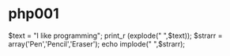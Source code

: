 # php001
$text = "I like programming";
print_r (explode(" ",$text));
$strarr = array('Pen','Pencil','Eraser');
echo implode(" ",$strarr);
